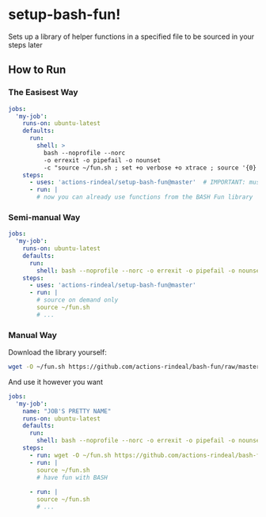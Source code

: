 setup-bash-fun!
================

Sets up a library of helper functions in a specified file to be sourced in your steps later

How to Run
--------------

### The Easisest Way

```yaml
jobs:
  'my-job':
    runs-on: ubuntu-latest
    defaults:
      run:
        shell: >
          bash --noprofile --norc
          -o errexit -o pipefail -o nounset
          -c "source ~/fun.sh ; set +o verbose +o xtrace ; source '{0}'"
    steps:
      - uses: 'actions-rindeal/setup-bash-fun@master'  # IMPORTANT: must be specified somewhere before the first `run:`
      - run: |
        # now you can already use functions from the BASH Fun library
```

### Semi-manual Way

```yaml
jobs:
  'my-job':
    runs-on: ubuntu-latest
    defaults:
      run:
        shell: bash --noprofile --norc -o errexit -o pipefail -o nounset +o verbose +o xtrace {0}
    steps:
      - uses: 'actions-rindeal/setup-bash-fun@master'
      - run: |
        # source on demand only
        source ~/fun.sh
        # ...
```

### Manual Way

Download the library yourself:

```sh
wget -O ~/fun.sh https://github.com/actions-rindeal/bash-fun/raw/master/fun.sh
```

And use it however you want

```yaml
jobs:
  'my-job':
    name: "JOB'S PRETTY NAME"
    runs-on: ubuntu-latest
    defaults:
      run:
        shell: bash --noprofile --norc -o errexit -o pipefail -o nounset +o verbose +o xtrace {0}
    steps:
      - run: wget -O ~/fun.sh https://github.com/actions-rindeal/bash-fun/raw/master/fun.sh
      - run: |
        source ~/fun.sh
        # have fun with BASH
  
      - run: |
        source ~/fun.sh
        # ...
```

